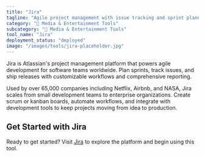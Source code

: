 ```yaml
---
title: "Jira"
tagline: "Agile project management with issue tracking and sprint planning"
category: "🎵 Media & Entertainment Tools"
subcategory: "🎵 Media & Entertainment Tools"
tool_name: "Jira"
deployment_status: "deployed"
image: "/images/tools/jira-placeholder.jpg"
---
```

Jira is Atlassian's project management platform that powers agile development for software teams worldwide. Plan sprints, track issues, and ship releases with customizable workflows and comprehensive reporting.

Used by over 65,000 companies including Netflix, Airbnb, and NASA, Jira scales from small development teams to enterprise organizations. Create scrum or kanban boards, automate workflows, and integrate with development tools to keep projects moving from idea to production.

## Get Started with Jira

Ready to get started? Visit [Jira](https://www.atlassian.com/software/jira) to explore the platform and begin using this tool.